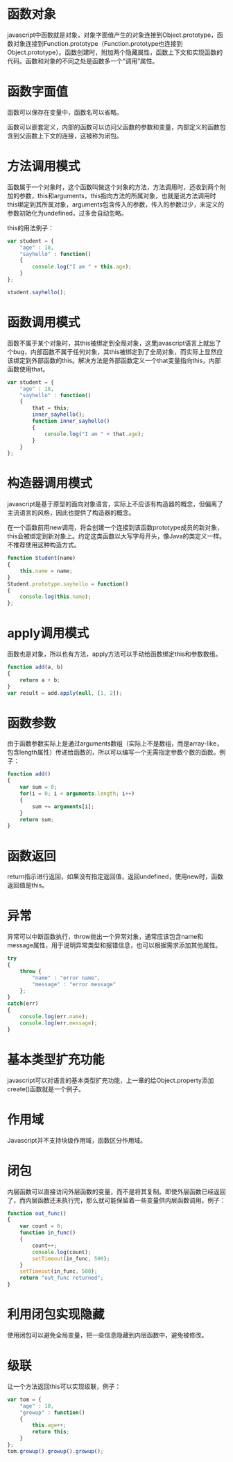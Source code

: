 # 函数对象

javascript中函数就是对象，对象字面值产生的对象连接到Object.prototype，函数对象连接到Function.prototype（Function.prototype也连接到Object.prototype）。函数创建时，附加两个隐藏属性，函数上下文和实现函数的代码。函数和对象的不同之处是函数多一个“调用”属性。

# 函数字面值

函数可以保存在变量中，函数名可以省略。

函数可以嵌套定义，内部的函数可以访问父函数的参数和变量，内部定义的函数包含到父函数上下文的连接，这被称为闭包。

# 方法调用模式

函数属于一个对象时，这个函数叫做这个对象的方法，方法调用时，还收到两个附加的参数，this和arguments，this指向方法的所属对象，也就是说方法调用时this绑定到其所属对象，arguments包含传入的参数，传入的参数过少，未定义的参数初始化为undefined，过多会自动忽略。

this的用法例子：
```javascript
var student = {
	"age" : 18,
	"sayhello" : function()
	{
		console.log("I am " + this.age);
	}
};

student.sayhello();
```

# 函数调用模式

函数不属于某个对象时，其this被绑定到全局对象，这里javascript语言上就出了个bug，内部函数不属于任何对象，其this被绑定到了全局对象，而实际上显然应该绑定到外部函数的this。解决方法是外部函数定义一个that变量指向this，内部函数使用that。

```javascript
var student = {
	"age" : 18,
	"sayhello" : function()
	{
		that = this;
		inner_sayhello();
		function inner_sayhello()
		{
			console.log("I am " + that.age);
		}
	}
};
```

# 构造器调用模式

javascript是基于原型的面向对象语言，实际上不应该有构造器的概念，但偏离了主流语言的风格，因此也提供了构造器的概念。

在一个函数前用new调用，将会创建一个连接到该函数prototype成员的新对象，this会被绑定到新对象上。约定这类函数以大写字母开头，像Java的类定义一样。不推荐使用这种构造方式。

```javascript
function Student(name)
{
	this.name = name;
}
Student.prototype.sayhello = function()
{
	console.log(this.name);
};
```

# apply调用模式

函数也是对象，所以也有方法，apply方法可以手动给函数绑定this和参数数组。

```javascript
function add(a, b)
{
	return a + b;
}
var result = add.apply(null, [1, 2]);
```

# 函数参数

由于函数参数实际上是通过arguments数组（实际上不是数组，而是array-like，包含length属性）传递给函数的，所以可以编写一个无需指定参数个数的函数。例子：

```javascript
function add()
{
	var sum = 0;
	for(i = 0; i < arguments.length; i++)
	{
		sum += arguments[i];
	}
	return sum;
}
```

# 函数返回

return指示进行返回，如果没有指定返回值，返回undefined，使用new时，函数返回值是this。

# 异常

异常可以中断函数执行，throw抛出一个异常对象，通常应该包含name和message属性，用于说明异常类型和报错信息，也可以根据需求添加其他属性。

```javascript
try
{
	throw {
		"name" : "error name",
		"message" : "error message"
	};
}
catch(err)
{
	console.log(err.name);
	console.log(err.message);
}
```

# 基本类型扩充功能

javascript可以对语言的基本类型扩充功能，上一章的给Object.property添加create()函数就是一个例子。

# 作用域

Javascript并不支持块级作用域，函数区分作用域。

# 闭包

内层函数可以直接访问外层函数的变量，而不是将其复制。即使外层函数已经返回了，而内层函数还未执行完，那么就可能保留着一些变量供内层函数调用。例子：

```javascript
function out_func()
{
	var count = 0;
	function in_func()
	{
		count++;
		console.log(count);
		setTimeout(in_func, 500);
	}
	setTimeout(in_func, 500);
	return "out_func returned";
}
```

# 利用闭包实现隐藏

使用闭包可以避免全局变量，把一些信息隐藏到内层函数中，避免被修改。

# 级联

让一个方法返回this可以实现级联，例子：

```javascript
var tom = {
	"age" : 10,
	"growup" : function()
	{
		this.age++;
		return this;
	}
};
tom.growup().growup().growup();
```
